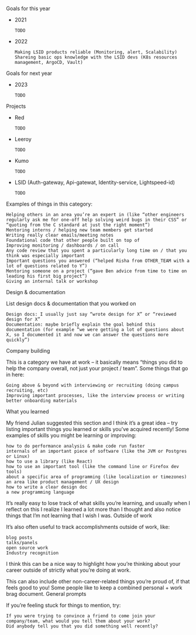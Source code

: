 Goals for this year

- 2021

      TODO

- 2022

      Making LSID products reliable (Monitoring, alert, Scalability)
      Shareing basic ops knowledge with the LSID devs (K8s resources management, ArgoCD, Vault)


Goals for next year

- 2023

      TODO

Projects

- Red

      TODO

- Leeroy

      TODO

- Kumo

      TODO

- LSID (Auth-gateway, Api-gatewat, Identity-service, Lightspeed-id)

      TODO

[//]: # (For each one, go through:)

[//]: # ()
[//]: # (    What your contributions were &#40;did you come up with the design? Which components did you build? Was there some useful insight like “wait, we can cut scope and do what we want by doing way less work” that you came up with?&#41;)

[//]: # (    The impact of the project – who was it for? Are there numbers you can attach to it? &#40;saved X dollars? shipped new feature that has helped sell Y big deals? Improved performance by X%? Used by X internal users every day?&#41;. Did it support some important non-numeric company goal &#40;required to pass an audit? helped retain an important user?&#41;)

[//]: # ()
[//]: # (Remember: don’t forget to explain what the results of you work actually were! It’s often important to go back a few months later and fill in what actually happened after you launched the project.)

[//]: # (Collaboration & mentorship)

Examples of things in this category:

    Helping others in an area you’re an expert in (like “other engineers regularly ask me for one-off help solving weird bugs in their CSS” or “quoting from the C standard at just the right moment”)
    Mentoring interns / helping new team members get started
    Writing really clear emails/meeting notes
    Foundational code that other people built on top of
    Improving monitoring / dashboards / on call
    Any code review that you spent a particularly long time on / that you think was especially important
    Important questions you answered (“helped Risha from OTHER_TEAM with a lot of questions related to Y”)
    Mentoring someone on a project (“gave Ben advice from time to time on leading his first big project”)
    Giving an internal talk or workshop

Design & documentation

List design docs & documentation that you worked on

    Design docs: I usually just say “wrote design for X” or “reviewed design for X”
    Documentation: maybe briefly explain the goal behind this documentation (for example “we were getting a lot of questions about X, so I documented it and now we can answer the questions more quickly”)

Company building

This is a category we have at work – it basically means “things you did to help the company overall, not just your project / team”. Some things that go in here:

    Going above & beyond with interviewing or recruiting (doing campus recruiting, etc)
    Improving important processes, like the interview process or writing better onboarding materials

What you learned

My friend Julian suggested this section and I think it’s a great idea – try listing important things you learned or skills you’ve acquired recently! Some examples of skills you might be learning or improving:

    how to do performance analysis & make code run faster
    internals of an important piece of software (like the JVM or Postgres or Linux)
    how to use a library (like React)
    how to use an important tool (like the command line or Firefox dev tools)
    about a specific area of programming (like localization or timezones)
    an area like product management / UX design
    how to write a clear design doc
    a new programming language

It’s really easy to lose track of what skills you’re learning, and usually when I reflect on this I realize I learned a lot more than I thought and also notice things that I’m not learning that I wish I was.
Outside of work

It’s also often useful to track accomplishments outside of work, like:

    blog posts
    talks/panels
    open source work
    Industry recognition

I think this can be a nice way to highlight how you’re thinking about your career outside of strictly what you’re doing at work.

This can also include other non-career-related things you’re proud of, if that feels good to you! Some people like to keep a combined personal + work brag document.
General prompts

If you’re feeling stuck for things to mention, try:

    If you were trying to convince a friend to come join your company/team, what would you tell them about your work?
    Did anybody tell you that you did something well recently?
